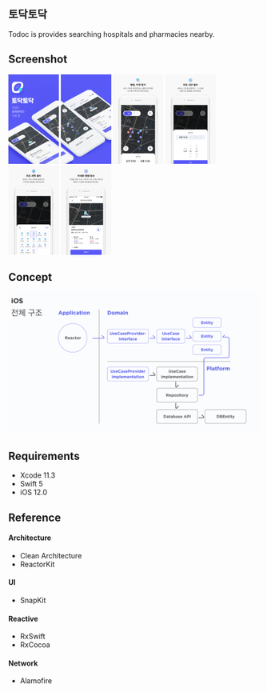 ## 토닥토닥

Todoc is provides searching hospitals and pharmacies nearby.

## Screenshot

<img src="./pictures/screen1.png" width="20%" height="20%"/> <img src="./pictures/screen2.png" width="20%" height="20%"/>
<img src="./pictures/screen3.png" width="20%" height="20%"/> <img src="./pictures/screen4.png" width="20%" height="20%"/> 
<img src="./pictures/screen5.png" width="20%" height="20%"/> <img src="./pictures/screen6.png" width="20%" height="20%"/> 

## Concept

<img src="./pictures/architecture.png"/>

## Requirements
- Xcode 11.3
- Swift 5
- iOS 12.0


## Reference
#### Architecture
- Clean Architecture
- ReactorKit

#### UI
- SnapKit

#### Reactive
- RxSwift
- RxCocoa

#### Network
- Alamofire
